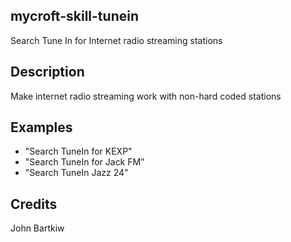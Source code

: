 
## mycroft-skill-tunein
Search Tune In for Internet radio streaming stations

## Description
Make internet radio streaming work with non-hard coded stations

## Examples
* "Search TuneIn for  KEXP"
* "Search TuneIn for Jack FM"
* "Search TuneIn Jazz 24"

## Credits
John Bartkiw
